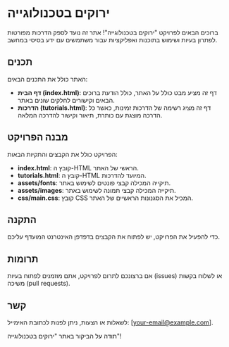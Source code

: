 # ירוקים בטכנולוגייה

ברוכים הבאים לפרויקט "ירוקים בטכנולוגייה"! אתר זה נועד לספק הדרכות מפורטות לפתרון בעיות ושימוש בתוכנות ואפליקציות עבור משתמשים עם ידע בסיסי במחשב.

## תכנים

האתר כולל את התכנים הבאים:

- **דף הבית (index.html)**: דף זה מציע מבט כולל על האתר, כולל הודעת ברוכים הבאים וקישורים לחלקים שונים באתר.
- **הדרכות (tutorials.html)**: דף זה מציג רשימה של הדרכות זמינות, כאשר כל הדרכה מוצגת עם כותרת, תיאור וקישור להדרכה המלאה.

## מבנה הפרויקט

הפרויקט כולל את הקבצים והתקיות הבאות:

- **index.html**: קובץ ה-HTML הראשי של האתר.
- **tutorials.html**: קובץ ה-HTML המיועד להדרכות.
- **assets/fonts**: תיקייה המכילה קבצי פונטים לשימוש באתר.
- **assets/images**: תיקייה המכילה קבצי תמונה לשימוש באתר.
- **css/main.css**: קובץ CSS המכיל את הסגנונות הראשיים של האתר.

## התקנה

כדי להפעיל את הפרויקט, יש לפתוח את הקבצים בדפדפן האינטרנט המועדף עליכם.

## תרומות

אם ברצונכם לתרום לפרויקט, אתם מוזמנים לפתוח בעיות (issues) או לשלוח בקשות משיכה (pull requests).

## קשר

לשאלות או הצעות, ניתן לפנות לכתובת האימייל: [your-email@example.com].

תודה על הביקור באתר "ירוקים בטכנולוגייה"!